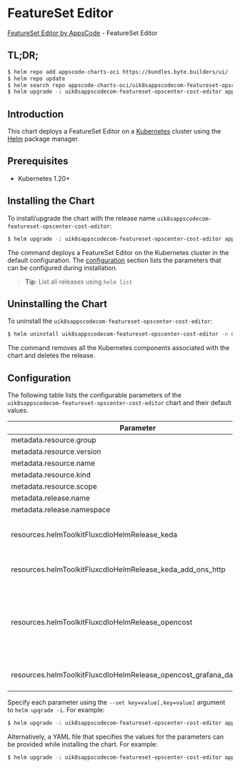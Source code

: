 # FeatureSet Editor

[FeatureSet Editor by AppsCode](https://appscode.com) - FeatureSet Editor

## TL;DR;

```bash
$ helm repo add appscode-charts-oci https://bundles.byte.builders/ui/
$ helm repo update
$ helm search repo appscode-charts-oci/uik8sappscodecom-featureset-opscenter-cost-editor --version=v0.10.0
$ helm upgrade -i uik8sappscodecom-featureset-opscenter-cost-editor appscode-charts-oci/uik8sappscodecom-featureset-opscenter-cost-editor -n default --create-namespace --version=v0.10.0
```

## Introduction

This chart deploys a FeatureSet Editor on a [Kubernetes](http://kubernetes.io) cluster using the [Helm](https://helm.sh) package manager.

## Prerequisites

- Kubernetes 1.20+

## Installing the Chart

To install/upgrade the chart with the release name `uik8sappscodecom-featureset-opscenter-cost-editor`:

```bash
$ helm upgrade -i uik8sappscodecom-featureset-opscenter-cost-editor appscode-charts-oci/uik8sappscodecom-featureset-opscenter-cost-editor -n default --create-namespace --version=v0.10.0
```

The command deploys a FeatureSet Editor on the Kubernetes cluster in the default configuration. The [configuration](#configuration) section lists the parameters that can be configured during installation.

> **Tip**: List all releases using `helm list`

## Uninstalling the Chart

To uninstall the `uik8sappscodecom-featureset-opscenter-cost-editor`:

```bash
$ helm uninstall uik8sappscodecom-featureset-opscenter-cost-editor -n default
```

The command removes all the Kubernetes components associated with the chart and deletes the release.

## Configuration

The following table lists the configurable parameters of the `uik8sappscodecom-featureset-opscenter-cost-editor` chart and their default values.

|                              Parameter                               | Description |                                                                                                                                                                                                                                                                                                                                                                                                                                                                                                                                                                                                                                                                                                                   Default                                                                                                                                                                                                                                                                                                                                                                                                                                                                                                                                                                                                                                                                                                                    |
|----------------------------------------------------------------------|-------------|----------------------------------------------------------------------------------------------------------------------------------------------------------------------------------------------------------------------------------------------------------------------------------------------------------------------------------------------------------------------------------------------------------------------------------------------------------------------------------------------------------------------------------------------------------------------------------------------------------------------------------------------------------------------------------------------------------------------------------------------------------------------------------------------------------------------------------------------------------------------------------------------------------------------------------------------------------------------------------------------------------------------------------------------------------------------------------------------------------------------------------------------------------------------------------------------------------------------------------------------------------------------------------------------------------------------------------------------------------------------------------------------------------------------------------------------|
| metadata.resource.group                                              |             | <code>ui.k8s.appscode.com</code>                                                                                                                                                                                                                                                                                                                                                                                                                                                                                                                                                                                                                                                                                                                                                                                                                                                                                                                                                                                                                                                                                                                                                                                                                                                                                                                                                                                                             |
| metadata.resource.version                                            |             | <code>v1alpha1</code>                                                                                                                                                                                                                                                                                                                                                                                                                                                                                                                                                                                                                                                                                                                                                                                                                                                                                                                                                                                                                                                                                                                                                                                                                                                                                                                                                                                                                        |
| metadata.resource.name                                               |             | <code>featuresets</code>                                                                                                                                                                                                                                                                                                                                                                                                                                                                                                                                                                                                                                                                                                                                                                                                                                                                                                                                                                                                                                                                                                                                                                                                                                                                                                                                                                                                                     |
| metadata.resource.kind                                               |             | <code>FeatureSet</code>                                                                                                                                                                                                                                                                                                                                                                                                                                                                                                                                                                                                                                                                                                                                                                                                                                                                                                                                                                                                                                                                                                                                                                                                                                                                                                                                                                                                                      |
| metadata.resource.scope                                              |             | <code>Cluster</code>                                                                                                                                                                                                                                                                                                                                                                                                                                                                                                                                                                                                                                                                                                                                                                                                                                                                                                                                                                                                                                                                                                                                                                                                                                                                                                                                                                                                                         |
| metadata.release.name                                                |             | <code>RELEASE-NAME</code>                                                                                                                                                                                                                                                                                                                                                                                                                                                                                                                                                                                                                                                                                                                                                                                                                                                                                                                                                                                                                                                                                                                                                                                                                                                                                                                                                                                                                    |
| metadata.release.namespace                                           |             | <code>default</code>                                                                                                                                                                                                                                                                                                                                                                                                                                                                                                                                                                                                                                                                                                                                                                                                                                                                                                                                                                                                                                                                                                                                                                                                                                                                                                                                                                                                                         |
| resources.helmToolkitFluxcdIoHelmRelease_keda                        |             | <code>{"apiVersion":"helm.toolkit.fluxcd.io/v2","kind":"HelmRelease","metadata":{"labels":{"app.kubernetes.io/component":"keda"},"name":"keda","namespace":"kubeops"},"spec":{"chart":{"spec":{"chart":"keda","sourceRef":{"kind":"HelmRepository","name":"appscode-charts-oci","namespace":"kubeops"},"version":"2.14.2"}},"install":{"crds":"CreateReplace","createNamespace":true,"remediation":{"retries":-1}},"interval":"5m","releaseName":"keda","storageNamespace":"keda","targetNamespace":"keda","timeout":"30m","upgrade":{"crds":"CreateReplace","remediation":{"retries":-1}}}}</code>                                                                                                                                                                                                                                                                                                                                                                                                                                                                                                                                                                                                                                                                                                                                                                                                                                          |
| resources.helmToolkitFluxcdIoHelmRelease_keda_add_ons_http           |             | <code>{"apiVersion":"helm.toolkit.fluxcd.io/v2","kind":"HelmRelease","metadata":{"labels":{"app.kubernetes.io/component":"keda-add-ons-http"},"name":"keda-add-ons-http","namespace":"kubeops"},"spec":{"chart":{"spec":{"chart":"keda-add-ons-http","sourceRef":{"kind":"HelmRepository","name":"appscode-charts-oci","namespace":"kubeops"},"version":"0.8.0"}},"install":{"crds":"CreateReplace","createNamespace":true,"remediation":{"retries":-1}},"interval":"5m","releaseName":"keda-add-ons-http","storageNamespace":"keda","targetNamespace":"keda","timeout":"30m","upgrade":{"crds":"CreateReplace","remediation":{"retries":-1}}}}</code>                                                                                                                                                                                                                                                                                                                                                                                                                                                                                                                                                                                                                                                                                                                                                                                       |
| resources.helmToolkitFluxcdIoHelmRelease_opencost                    |             | <code>{"apiVersion":"helm.toolkit.fluxcd.io/v2","kind":"HelmRelease","metadata":{"labels":{"app.kubernetes.io/component":"opencost"},"name":"opencost","namespace":"kubeops"},"spec":{"chart":{"spec":{"chart":"opencost","sourceRef":{"kind":"HelmRepository","name":"appscode-charts-oci","namespace":"kubeops"},"version":"1.18.1"}},"install":{"crds":"CreateReplace","createNamespace":true,"remediation":{"retries":-1}},"interval":"5m","releaseName":"opencost","storageNamespace":"opencost","targetNamespace":"opencost","timeout":"30m","upgrade":{"crds":"CreateReplace","remediation":{"retries":-1}},"values":{"configs":{"clusterInfo":{"name":"kind"},"metricsConfigs":{"disabledMetrics":["kube_node_status_capacity","kube_node_status_allocatable","kube_node_labels","kube_node_status_condition","kube_namespace_labels","kube_pod_labels","kube_pod_owner"]}},"opencost":{"exporter":{"cloudProviderApiKey":"AIzaSyD29bGxmHAVEOBYtgd8sYM2gM2ekfxQX4U","defaultClusterId":"f7be0e17-c658-456c-ae00-1dcaf033a781","extraEnv":{"CLUSTER_INFO_FILE_ENABLED":true,"EMIT_KSM_V1_METRICS":false,"EMIT_KSM_V1_METRICS_ONLY":true},"image":{"tag":"latest"}},"metrics":{"serviceMonitor":{"additionalLabels":{"release":"kube-prometheus-stack"},"enabled":true}},"prometheus":{"internal":{"enabled":true,"namespaceName":"monitoring","serviceName":"prometheus-operated"},"secret_name":""},"ui":{"enabled":true}}}}}</code> |
| resources.helmToolkitFluxcdIoHelmRelease_opencost_grafana_dashboards |             | <code>{"apiVersion":"helm.toolkit.fluxcd.io/v2","kind":"HelmRelease","metadata":{"labels":{"app.kubernetes.io/component":"opencost-grafana-dashboards"},"name":"opencost-grafana-dashboards","namespace":"kubeops"},"spec":{"chart":{"spec":{"chart":"opencost-grafana-dashboards","sourceRef":{"kind":"HelmRepository","name":"appscode-charts-oci","namespace":"kubeops"},"version":"v2023.10.1"}},"install":{"crds":"CreateReplace","createNamespace":true,"remediation":{"retries":-1}},"interval":"5m","releaseName":"opencost-grafana-dashboards","storageNamespace":"opencost","targetNamespace":"opencost","timeout":"30m","upgrade":{"crds":"CreateReplace","remediation":{"retries":-1}}}}</code>                                                                                                                                                                                                                                                                                                                                                                                                                                                                                                                                                                                                                                                                                                                                  |


Specify each parameter using the `--set key=value[,key=value]` argument to `helm upgrade -i`. For example:

```bash
$ helm upgrade -i uik8sappscodecom-featureset-opscenter-cost-editor appscode-charts-oci/uik8sappscodecom-featureset-opscenter-cost-editor -n default --create-namespace --version=v0.10.0 --set metadata.resource.group=ui.k8s.appscode.com
```

Alternatively, a YAML file that specifies the values for the parameters can be provided while
installing the chart. For example:

```bash
$ helm upgrade -i uik8sappscodecom-featureset-opscenter-cost-editor appscode-charts-oci/uik8sappscodecom-featureset-opscenter-cost-editor -n default --create-namespace --version=v0.10.0 --values values.yaml
```
